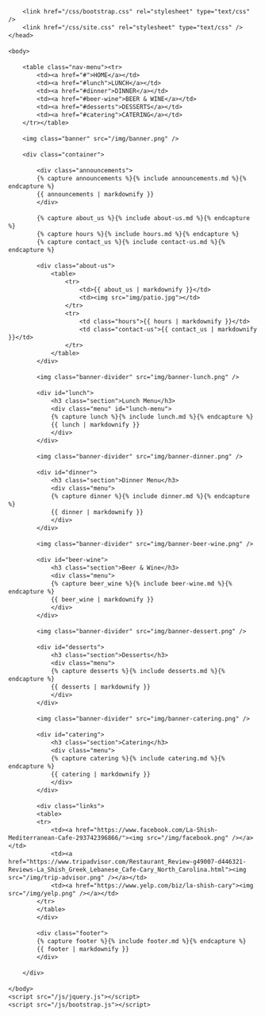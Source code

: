 <!DOCTYPE html>
<!-- "Put your hand on a hot stove for a minute, and it seems like an hour. Sit with a pretty girl for an hour, and it seems like a minute. That's relativity." -->
<html>
	<head>
		<title>La Shish Mediterranean</title>
        <link rel="icon" type="image/png" href="/img/favicon.png" />
        <meta name="description" content="Turkish coffee, lamb kebab, beef shawarma, rice pudding, hummus. Authentic Freshly Made Mediterranean Cuisine. Serving beer and wine." />
        
        <link href="/css/bootstrap.css" rel="stylesheet" type="text/css" />
        <link href="/css/site.css" rel="stylesheet" type="text/css" />     
	</head>

	<body>

        <table class="nav-menu"><tr>
            <td><a href="#">HOME</a></td>
            <td><a href="#lunch">LUNCH</a></td>
            <td><a href="#dinner">DINNER</a></td>
            <td><a href="#beer-wine">BEER & WINE</a></td>
            <td><a href="#desserts">DESSERTS</a></td>
            <td><a href="#catering">CATERING</a></td>
        </tr></table>

        <img class="banner" src="/img/banner.png" />

        <div class="container">

            <div class="announcements">
            {% capture announcements %}{% include announcements.md %}{% endcapture %}
            {{ announcements | markdownify }}
            </div>

            {% capture about_us %}{% include about-us.md %}{% endcapture %}
            {% capture hours %}{% include hours.md %}{% endcapture %}
            {% capture contact_us %}{% include contact-us.md %}{% endcapture %}
   
            <div class="about-us">
                <table>
                    <tr>
                        <td>{{ about_us | markdownify }}</td>
                        <td><img src="img/patio.jpg"></td>
                    </tr>
                    <tr>
                        <td class="hours">{{ hours | markdownify }}</td>
                        <td class="contact-us">{{ contact_us | markdownify }}</td>
                    </tr>
                </table>
            </div>

            <img class="banner-divider" src="img/banner-lunch.png" />

            <div id="lunch">
                <h3 class="section">Lunch Menu</h3>
                <div class="menu" id="lunch-menu">
                {% capture lunch %}{% include lunch.md %}{% endcapture %}
                {{ lunch | markdownify }}
                </div>
            </div>

            <img class="banner-divider" src="img/banner-dinner.png" />

            <div id="dinner">
                <h3 class="section">Dinner Menu</h3>
                <div class="menu">
                {% capture dinner %}{% include dinner.md %}{% endcapture %}
                {{ dinner | markdownify }}
                </div>
            </div>

            <img class="banner-divider" src="img/banner-beer-wine.png" />

            <div id="beer-wine">
                <h3 class="section">Beer & Wine</h3>
                <div class="menu">
                {% capture beer_wine %}{% include beer-wine.md %}{% endcapture %}
                {{ beer_wine | markdownify }}
                </div>
            </div>

            <img class="banner-divider" src="img/banner-dessert.png" />

            <div id="desserts">
                <h3 class="section">Desserts</h3>
                <div class="menu">
                {% capture desserts %}{% include desserts.md %}{% endcapture %}
                {{ desserts | markdownify }}
                </div>
            </div>

            <img class="banner-divider" src="img/banner-catering.png" />

            <div id="catering">
                <h3 class="section">Catering</h3>
                <div class="menu">
                {% capture catering %}{% include catering.md %}{% endcapture %}
                {{ catering | markdownify }}
                </div>
            </div>

            <div class="links">
            <table>
            <tr>
                <td><a href="https://www.facebook.com/La-Shish-Mediterranean-Cafe-293742396866/"><img src="/img/facebook.png" /></a></td>
                <td><a href="https://www.tripadvisor.com/Restaurant_Review-g49007-d446321-Reviews-La_Shish_Greek_Lebanese_Cafe-Cary_North_Carolina.html"><img src="/img/trip-advisor.png" /></a></td>
                <td><a href="https://www.yelp.com/biz/la-shish-cary"><img src="/img/yelp.png" /></a></td>
            </tr>
            </table>
            </div>

            <div class="footer">
            {% capture footer %}{% include footer.md %}{% endcapture %}
            {{ footer | markdownify }}
            </div>

        </div>

	</body>
    <script src="/js/jquery.js"></script>
    <script src="/js/bootstrap.js"></script>
</html>
